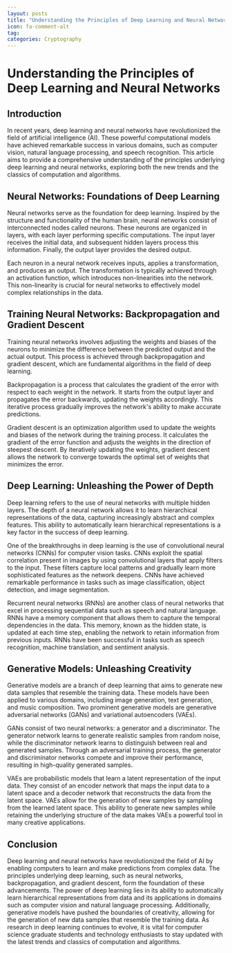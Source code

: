 ```yaml
---
layout: posts
title: "Understanding the Principles of Deep Learning and Neural Networks"
icon: fa-comment-alt
tag:      
categories: Cryptography
---
```



# Understanding the Principles of Deep Learning and Neural Networks

## Introduction

In recent years, deep learning and neural networks have revolutionized the field of artificial intelligence (AI). These powerful computational models have achieved remarkable success in various domains, such as computer vision, natural language processing, and speech recognition. This article aims to provide a comprehensive understanding of the principles underlying deep learning and neural networks, exploring both the new trends and the classics of computation and algorithms.

## Neural Networks: Foundations of Deep Learning

Neural networks serve as the foundation for deep learning. Inspired by the structure and functionality of the human brain, neural networks consist of interconnected nodes called neurons. These neurons are organized in layers, with each layer performing specific computations. The input layer receives the initial data, and subsequent hidden layers process this information. Finally, the output layer provides the desired output.

Each neuron in a neural network receives inputs, applies a transformation, and produces an output. The transformation is typically achieved through an activation function, which introduces non-linearities into the network. This non-linearity is crucial for neural networks to effectively model complex relationships in the data.

## Training Neural Networks: Backpropagation and Gradient Descent

Training neural networks involves adjusting the weights and biases of the neurons to minimize the difference between the predicted output and the actual output. This process is achieved through backpropagation and gradient descent, which are fundamental algorithms in the field of deep learning.

Backpropagation is a process that calculates the gradient of the error with respect to each weight in the network. It starts from the output layer and propagates the error backwards, updating the weights accordingly. This iterative process gradually improves the network's ability to make accurate predictions.

Gradient descent is an optimization algorithm used to update the weights and biases of the network during the training process. It calculates the gradient of the error function and adjusts the weights in the direction of steepest descent. By iteratively updating the weights, gradient descent allows the network to converge towards the optimal set of weights that minimizes the error.

## Deep Learning: Unleashing the Power of Depth

Deep learning refers to the use of neural networks with multiple hidden layers. The depth of a neural network allows it to learn hierarchical representations of the data, capturing increasingly abstract and complex features. This ability to automatically learn hierarchical representations is a key factor in the success of deep learning.

One of the breakthroughs in deep learning is the use of convolutional neural networks (CNNs) for computer vision tasks. CNNs exploit the spatial correlation present in images by using convolutional layers that apply filters to the input. These filters capture local patterns and gradually learn more sophisticated features as the network deepens. CNNs have achieved remarkable performance in tasks such as image classification, object detection, and image segmentation.

Recurrent neural networks (RNNs) are another class of neural networks that excel in processing sequential data such as speech and natural language. RNNs have a memory component that allows them to capture the temporal dependencies in the data. This memory, known as the hidden state, is updated at each time step, enabling the network to retain information from previous inputs. RNNs have been successful in tasks such as speech recognition, machine translation, and sentiment analysis.

## Generative Models: Unleashing Creativity

Generative models are a branch of deep learning that aims to generate new data samples that resemble the training data. These models have been applied to various domains, including image generation, text generation, and music composition. Two prominent generative models are generative adversarial networks (GANs) and variational autoencoders (VAEs).

GANs consist of two neural networks: a generator and a discriminator. The generator network learns to generate realistic samples from random noise, while the discriminator network learns to distinguish between real and generated samples. Through an adversarial training process, the generator and discriminator networks compete and improve their performance, resulting in high-quality generated samples.

VAEs are probabilistic models that learn a latent representation of the input data. They consist of an encoder network that maps the input data to a latent space and a decoder network that reconstructs the data from the latent space. VAEs allow for the generation of new samples by sampling from the learned latent space. This ability to generate new samples while retaining the underlying structure of the data makes VAEs a powerful tool in many creative applications.

## Conclusion

Deep learning and neural networks have revolutionized the field of AI by enabling computers to learn and make predictions from complex data. The principles underlying deep learning, such as neural networks, backpropagation, and gradient descent, form the foundation of these advancements. The power of deep learning lies in its ability to automatically learn hierarchical representations from data and its applications in domains such as computer vision and natural language processing. Additionally, generative models have pushed the boundaries of creativity, allowing for the generation of new data samples that resemble the training data. As research in deep learning continues to evolve, it is vital for computer science graduate students and technology enthusiasts to stay updated with the latest trends and classics of computation and algorithms.